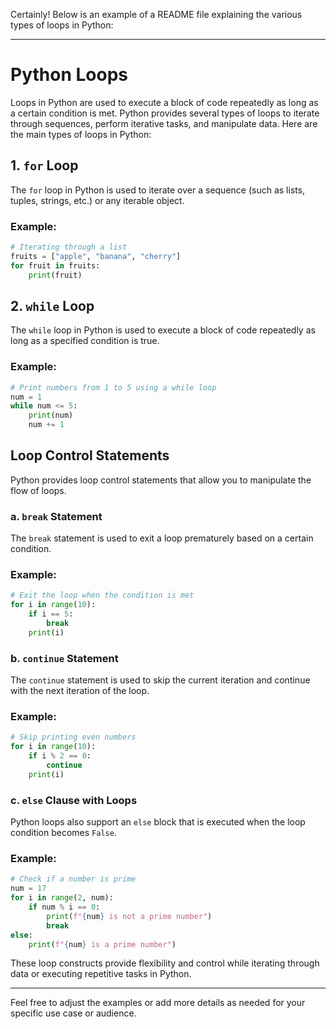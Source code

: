 Certainly! Below is an example of a README file explaining the various types of loops in Python:

---

# Python Loops

Loops in Python are used to execute a block of code repeatedly as long as a certain condition is met. Python provides several types of loops to iterate through sequences, perform iterative tasks, and manipulate data. Here are the main types of loops in Python:

## 1. `for` Loop

The `for` loop in Python is used to iterate over a sequence (such as lists, tuples, strings, etc.) or any iterable object.

### Example:
```python
# Iterating through a list
fruits = ["apple", "banana", "cherry"]
for fruit in fruits:
    print(fruit)
```

## 2. `while` Loop

The `while` loop in Python is used to execute a block of code repeatedly as long as a specified condition is true.

### Example:
```python
# Print numbers from 1 to 5 using a while loop
num = 1
while num <= 5:
    print(num)
    num += 1
```

## Loop Control Statements

Python provides loop control statements that allow you to manipulate the flow of loops.

### a. `break` Statement

The `break` statement is used to exit a loop prematurely based on a certain condition.

### Example:
```python
# Exit the loop when the condition is met
for i in range(10):
    if i == 5:
        break
    print(i)
```

### b. `continue` Statement

The `continue` statement is used to skip the current iteration and continue with the next iteration of the loop.

### Example:
```python
# Skip printing even numbers
for i in range(10):
    if i % 2 == 0:
        continue
    print(i)
```

### c. `else` Clause with Loops

Python loops also support an `else` block that is executed when the loop condition becomes `False`.

### Example:
```python
# Check if a number is prime
num = 17
for i in range(2, num):
    if num % i == 0:
        print(f"{num} is not a prime number")
        break
else:
    print(f"{num} is a prime number")
```

These loop constructs provide flexibility and control while iterating through data or executing repetitive tasks in Python.

---

Feel free to adjust the examples or add more details as needed for your specific use case or audience.